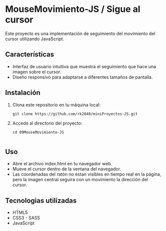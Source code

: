 # MouseMovimiento-JS / Sigue al cursor

Este proyecto es una implementación de seguimiento del movimiento del cursor utilizando JavaScript.

## Características

- Interfaz de usuario intuitiva que muestra el seguimiento que hace una imagen sobre el cursor.
- Diseño responsivo para adaptarse a diferentes tamaños de pantalla.

## Instalación

1. Clona este repositorio en tu máquina local:

   ```shell
   git clone https://github.com/rk2040/miniProyectos-JS.git

2. Accede al directorio del proyecto: 

   ```shell
   cd 09MouseMovimiento-JS


## Uso

* Abre el archivo index.html en tu navegador web.
* Mueve el cursor dentro de la ventana del navegador.
* Las coordenadas del ratón no estan visibles en tiempo real en la página, pero la imagen central seguira con un movimiento la dirección del cursor.

## Tecnologias utilizadas

* HTML5
* CSS3 - SASS
* JavaScript
